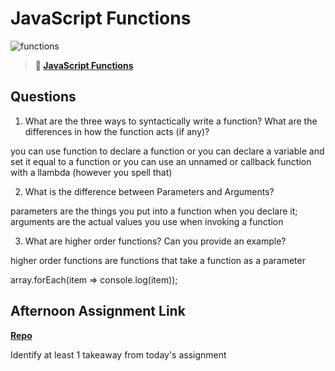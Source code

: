 # JavaScript Functions

![functions](https://bcw.blob.core.windows.net/public/img/function-anatomy.jpg)

> **📖 [JavaScript Functions](https://codeworksacademy.com/fs-student-guide/resources/wk2/02-Functions)**

## Questions

1. What are the three ways to syntactically write a function? What are the differences in how the function acts (if any)?

you can use function to declare a function or
you can declare a variable and set it equal to a function or
you can use an unnamed or callback function with a llambda (however you spell that) 

2. What is the difference between Parameters and Arguments?

parameters are the things you put into a function when you declare it; 
arguments are the actual values you use when invoking a function

3. What are higher order functions? Can you provide an example?

higher order functions are functions that take a function as a parameter

array.forEach(item => console.log(item));


## Afternoon Assignment Link

**[Repo](https://github.com/tebazele/warehouse)**

Identify at least 1 takeaway from today's assignment
